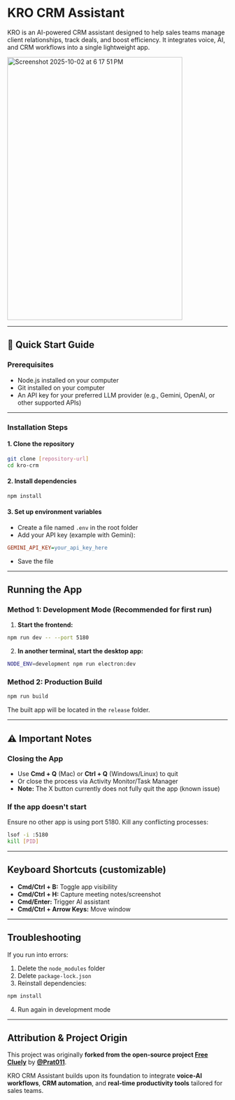 # KRO CRM Assistant

KRO is an AI-powered CRM assistant designed to help sales teams manage client relationships, track deals, and boost efficiency. It integrates voice, AI, and CRM workflows into a single lightweight app.

<img width="400" height="600" alt="Screenshot 2025-10-02 at 6 17 51 PM" src="https://github.com/user-attachments/assets/fba57847-1467-447f-a5ab-08252723971d" />


---

## 🚀 Quick Start Guide

### Prerequisites

- Node.js installed on your computer
- Git installed on your computer
- An API key for your preferred LLM provider (e.g., Gemini, OpenAI, or other supported APIs)

---

### Installation Steps

#### 1. Clone the repository

```bash
git clone [repository-url]
cd kro-crm
```

#### 2. Install dependencies

```bash
npm install
```

#### 3. Set up environment variables

- Create a file named `.env` in the root folder
- Add your API key (example with Gemini):

```ini
GEMINI_API_KEY=your_api_key_here
```

- Save the file

---

## Running the App

### Method 1: Development Mode (Recommended for first run)

1. **Start the frontend:**

```bash
npm run dev -- --port 5180
```

2. **In another terminal, start the desktop app:**

```bash
NODE_ENV=development npm run electron:dev
```

### Method 2: Production Build

```bash
npm run build
```

The built app will be located in the `release` folder.

---

## ⚠️ Important Notes

### Closing the App

- Use **Cmd + Q** (Mac) or **Ctrl + Q** (Windows/Linux) to quit
- Or close the process via Activity Monitor/Task Manager
- **Note:** The X button currently does not fully quit the app (known issue)

### If the app doesn't start

Ensure no other app is using port 5180. Kill any conflicting processes:

```bash
lsof -i :5180
kill [PID]
```

---

## Keyboard Shortcuts (customizable)

- **Cmd/Ctrl + B:** Toggle app visibility
- **Cmd/Ctrl + H:** Capture meeting notes/screenshot
- **Cmd/Enter:** Trigger AI assistant
- **Cmd/Ctrl + Arrow Keys:** Move window

---

## Troubleshooting

If you run into errors:

1. Delete the `node_modules` folder
2. Delete `package-lock.json`
3. Reinstall dependencies:

```bash
npm install
```

4. Run again in development mode
   
---

## Attribution & Project Origin

This project was originally **forked from the open-source project [Free Cluely](https://github.com/Prat011/free-cluely)** by [**@Prat011**](https://github.com/Prat011).

KRO CRM Assistant builds upon its foundation to integrate **voice-AI workflows**, **CRM automation**, and **real-time productivity tools** tailored for sales teams.

